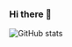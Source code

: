 ### Hi there 👋

<!--
**imansafari1991/imansafari1991** is a ✨ _special_ ✨ repository because its `README.md` (this file) appears on your GitHub profile.

Here are some ideas to get you started:

🔭 I’m currently working on Otaghak
- 🌱 I’m currently learning Redis
- 👯 I’m looking to collaborate on ...
- 🤔 I’m looking for help with ...
- 💬 Ask me about ...
- 📫 How to reach me: ...
- 😄 Pronouns: ...
- ⚡ Fun fact: ...
🔭 I’m currently working on Medius Ab
🌱 I’m currently learning Redis




-->

![GitHub stats](https://github-readme-stats.vercel.app/api?username=imansafari1991&count_private=true&count_forked=true&cache_seconds=1800&include_all_commits=true)

